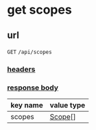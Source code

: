 # get scopes

## url

`GET` `/api/scopes`

### [headers](../request/headers.html)

### [response body](../response.html)

key name | value type
--- | ---
scopes | [Scope](../scope.html)[]
